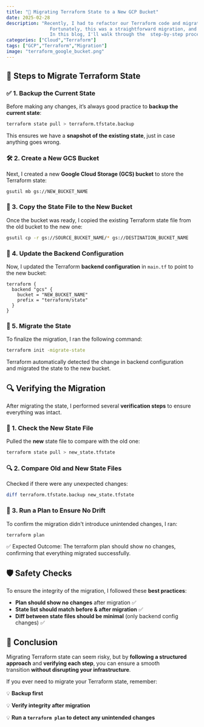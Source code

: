 ```yaml
---
title: "🚀 Migrating Terraform State to a New GCP Bucket"
date: 2025-02-28
description: "Recently, I had to refactor our Terraform code and migrate the Terraform state file to a new GCP bucket. 
                Fortunately, this was a straightforward migration, and I didn’t have to recreate any resources—just a quick state transfer was required.
                In this blog, I'll walk through the  step-by-step process I followed to ensure a smooth and  safe migration  of our Terraform state."
categories: ["Cloud","Terraform"]
tags: ["GCP","Terraform","Migration"]
image: "terraform_google_bucket.png"
---
```


## 📌 Steps to Migrate Terraform State

### ✅ 1. Backup the Current State

Before making any changes, it’s always good practice to **backup the current state**:

```bash
terraform state pull > terraform.tfstate.backup
```

This ensures we have a **snapshot of the existing state**, just in case anything goes wrong.

### 🛠️ 2. Create a New GCS Bucket

Next, I created a new **Google Cloud Storage (GCS) bucket** to store the Terraform state:

```bash
gsutil mb gs://NEW_BUCKET_NAME
```

### 📂 3. Copy the State File to the New Bucket

Once the bucket was ready, I copied the existing Terraform state file from the old bucket to the new one:

```bash
gsutil cp -r gs://SOURCE_BUCKET_NAME/* gs://DESTINATION_BUCKET_NAME
```

### 📝 4. Update the Backend Configuration

Now, I updated the Terraform **backend configuration** in `main.tf` to point to the new bucket:

```hcl
terraform {
  backend "gcs" {
    bucket = "NEW_BUCKET_NAME"
    prefix = "terraform/state"
  }
}
```

### 🔄 5. Migrate the State

To finalize the migration, I ran the following command:

```bash
terraform init -migrate-state
```

Terraform automatically detected the change in backend configuration and migrated the state to the new bucket.

## 🔍 Verifying the Migration

After migrating the state, I performed several **verification steps** to ensure everything was intact.

### 🧐 1. Check the New State File

Pulled the **new** state file to compare with the old one:

```bash
terraform state pull > new_state.tfstate
```

### 🔍 2. Compare Old and New State Files

Checked if there were any unexpected changes:

```bash
diff terraform.tfstate.backup new_state.tfstate
```

### 🔄 3. Run a Plan to Ensure No Drift

To confirm the migration didn't introduce unintended changes, I ran:

```bash
terraform plan
```

✅ Expected Outcome: The terraform plan should show no changes, confirming that everything migrated successfully.

## 🛡️ Safety Checks

To ensure the integrity of the migration, I followed these **best practices**:

- **Plan should show no changes** after migration ✅
- **State list should match before & after migration** ✅
- **Diff between state files should be minimal** (only backend config changes) ✅
  
## 🎉 Conclusion

Migrating Terraform state can seem risky, but by **following a structured approach** and **verifying each step**, you can ensure a smooth transition **without disrupting your infrastructure**.

If you ever need to migrate your Terraform state, remember:

💡 **Backup first**

💡 **Verify integrity after migration**

💡 **Run a `terraform plan` to detect any unintended changes**